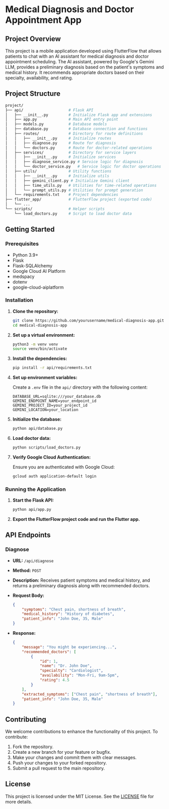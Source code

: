 # Medical Diagnosis and Doctor Appointment App

## Project Overview

This project is a mobile application developed using FlutterFlow that allows patients to chat with an AI assistant for medical diagnosis and doctor appointment scheduling. The AI assistant, powered by Google's Gemini LLM, provides a preliminary diagnosis based on the patient's symptoms and medical history. It recommends appropriate doctors based on their specialty, availability, and rating.

## Project Structure

```graphql
project/
├── api/                    # Flask API
│   ├── __init__.py         # Initialize Flask app and extensions
│   ├── app.py              # Main API entry point
│   ├── models.py           # Database models
│   ├── database.py         # Database connection and functions
│   ├── routes/             # Directory for route definitions
│   │   ├── __init__.py     # Initialize routes
│   │   ├── diagnose.py     # Route for diagnosis
│   │   └── doctors.py      # Route for doctor-related operations
│   ├── services/           # Directory for service layers
│   │   ├── __init__.py     # Initialize services
│   │   ├── diagnose_service.py # Service logic for diagnosis
│   │   └── doctor_service.py   # Service logic for doctor operations
│   ├── utils/              # Utility functions
│   │   ├── __init__.py     # Initialize utils
│   │   ├── gemini_client.py # Initialize Gemini client
│   │   ├── time_utils.py   # Utilities for time-related operations
│   │   └── prompt_utils.py # Utilities for prompt generation
│   └── requirements.txt    # Project dependencies
├── flutter_app/            # FlutterFlow project (exported code)
│   └── ...
└── scripts/                # Helper scripts
    └── load_doctors.py     # Script to load doctor data
```

## Getting Started

### Prerequisites

- Python 3.9+
- Flask
- Flask-SQLAlchemy
- Google Cloud AI Platform
- medspacy
- dotenv
- google-cloud-aiplatform

### Installation

1. **Clone the repository:**

    ```bash
    git clone https://github.com/yourusername/medical-diagnosis-app.git
    cd medical-diagnosis-app
    ```

2. **Set up a virtual environment:**

    ```bash
    python3 -m venv venv
    source venv/bin/activate
    ```

3. **Install the dependencies:**

    ```bash
    pip install -r api/requirements.txt
    ```

4. **Set up environment variables:**

    Create a `.env` file in the `api/` directory with the following content:

    ```env
    DATABASE_URL=sqlite:///your_database.db
    GEMINI_ENDPOINT_NAME=your_endpoint_id
    GEMINI_PROJECT_ID=your_project_id
    GEMINI_LOCATION=your_location
    ```

5. **Initialize the database:**

    ```bash
    python api/database.py
    ```

6. **Load doctor data:**

    ```bash
    python scripts/load_doctors.py
    ```

7. **Verify Google Cloud Authentication:**

    Ensure you are authenticated with Google Cloud:

    ```bash
    gcloud auth application-default login
    ```

### Running the Application

1. **Start the Flask API:**

    ```bash
    python api/app.py
    ```

2. **Export the FlutterFlow project code and run the Flutter app.**

## API Endpoints

### Diagnose

- **URL:** `/api/diagnose`
- **Method:** `POST`
- **Description:** Receives patient symptoms and medical history, and returns a preliminary diagnosis along with recommended doctors.
- **Request Body:**

    ```json
    {
        "symptoms": "Chest pain, shortness of breath",
        "medical_history": "History of diabetes",
        "patient_info": "John Doe, 35, Male"
    }
    ```

- **Response:**

    ```json
    {
        "message": "You might be experiencing...",
        "recommended_doctors": [
            {
                "id": 1,
                "name": "Dr. John Doe",
                "specialty": "Cardiologist",
                "availability": "Mon-Fri, 9am-5pm",
                "rating": 4.5
            }
        ],
        "extracted_symptoms": ["Chest pain", "shortness of breath"],
        "patient_info": "John Doe, 35, Male"
    }
    ```

## Contributing

We welcome contributions to enhance the functionality of this project. To contribute:

1. Fork the repository.
2. Create a new branch for your feature or bugfix.
3. Make your changes and commit them with clear messages.
4. Push your changes to your forked repository.
5. Submit a pull request to the main repository.

## License

This project is licensed under the MIT License. See the [LICENSE](LICENSE) file for more details.